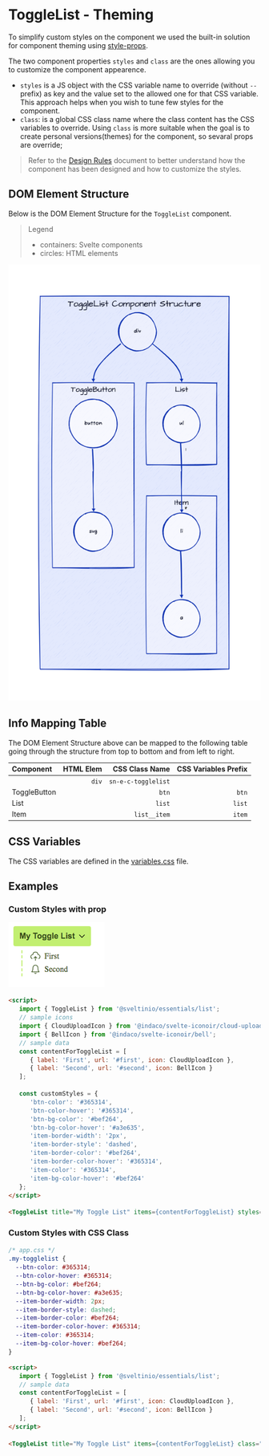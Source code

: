 # ToggleList - Theming

To simplify custom styles on the component we used the built-in solution for component theming using [style-props].

The two component properties `styles` and `class` are the ones allowing you to customize the component appearence.

- `styles` is a JS object with the CSS variable name to override (without `--` prefix) as key and the value set to the allowed one for that CSS variable. This approach helps when you wish to tune few styles for the component.
- `class`: is a global CSS class name where the class content has the CSS variables to override. Using `class` is more suitable when the goal is to create personal versions(themes) for the component, so sevaral props are override;

> Refer to the [Design Rules] document to better understand how the component has been designed and how to customize the styles.

## DOM Element Structure

Below is the DOM Element Structure for the `ToggleList` component.

> Legend
>
> - containers: Svelte components
> - circles: HTML elements

![ToggleList](./assets/images/component_structure.png "ToggleList Component - DOM Element Structure")

## Info Mapping Table

The DOM Element Structure above can be mapped to the following table going through the structure from top to bottom and from left to right.

| Component    | HTML Elem | CSS Class Name      | CSS Variables Prefix |
| :----------- | --------: | ------------------: | -------------------: |
|              | `div`     | `sn-e-c-togglelist` |                      |
| ToggleButton |           | `btn`               | `btn`                |
| List         |           | `list`              | `list`               |
| Item         |           | `list__item`        | `item`               |

## CSS Variables

The CSS variables are defined in the [variables.css](../../styles/components/list/variables.css) file.

## Examples

### Custom Styles with prop

<img src="./assets/images/custom-styles.png" alt="ToggleList - Custom Styles" />

```html
<script>
   import { ToggleList } from '@sveltinio/essentials/list';
   // sample icons
   import { CloudUploadIcon } from '@indaco/svelte-iconoir/cloud-upload';
   import { BellIcon } from '@indaco/svelte-iconoir/bell';
   // sample data
   const contentForToggleList = [
      { label: 'First', url: '#first', icon: CloudUploadIcon },
      { label: 'Second', url: '#second', icon: BellIcon }
   ];

   const customStyles = {
      'btn-color': '#365314',
      'btn-color-hover': '#365314',
      'btn-bg-color': '#bef264',
      'btn-bg-color-hover': '#a3e635',
      'item-border-width': '2px',
      'item-border-style': 'dashed',
      'item-border-color': '#bef264',
      'item-border-color-hover': '#365314',
      'item-color': '#365314',
      'item-bg-color-hover': '#bef264'
   };
</script>

<ToggleList title="My Toggle List" items={contentForToggleList} styles={customStyles} full />
```

### Custom Styles with CSS Class

```css
/* app.css */
.my-togglelist {
  --btn-color: #365314;
  --btn-color-hover: #365314;
  --btn-bg-color: #bef264;
  --btn-bg-color-hover: #a3e635;
  --item-border-width: 2px;
  --item-border-style: dashed;
  --item-border-color: #bef264;
  --item-border-color-hover: #365314;
  --item-color: #365314;
  --item-bg-color-hover: #bef264;
}
```

```html
<script>
   import { ToggleList } from '@sveltinio/essentials/list';
   // sample data
   const contentForToggleList = [
      { label: 'First', url: '#first', icon: CloudUploadIcon },
      { label: 'Second', url: '#second', icon: BellIcon }
   ];
</script>

<ToggleList title="My Toggle List" items={contentForToggleList} class="my-togglelist" full />
```

<!-- Resources -->
[style-props]: https://svelte.dev/docs#template-syntax-component-directives---style-props
[Design Rules]: https://github.com/sveltinio/components-library/blob/main/docs/design-rules.md
